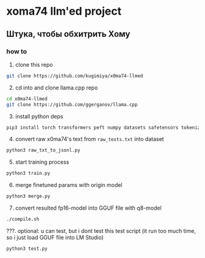 # xoma74 llm'ed project
## Штука, чтобы обхитрить Хому

### how to

1. clone this repo
```sh
git clone https://github.com/kugimiya/x0ma74-llmed
```

2. cd into and clone llama.cpp repo
```sh
cd x0ma74-llmed
git clone https://github.com/ggerganov/llama.cpp
```

3. install python deps
```sh
pip3 install torch transformers peft numpy datasets safetensors tokenizers sentencepiece accelerate --break-system-packages
```

4. convert raw x0ma74's text from `raw_texts.txt` into dataset
```sh
python3 raw_txt_to_jsonl.py
```

5. start training process
```sh
python3 train.py
```

6. merge finetuned params with origin model
```sh
python3 merge.py
```

7. convert resulted fp16-model into GGUF file with q8-model
```sh
./compile.sh
```

???. optional: u can test, but i dont test this test script (it run too much time, so i just load GGUF file into LM Studio)
```sh
python3 test.py
```
